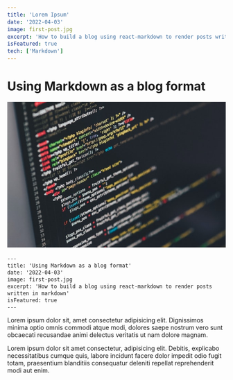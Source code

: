 ```yaml
---
title: 'Lorem Ipsum'
date: '2022-04-03'
image: first-post.jpg
excerpt: 'How to build a blog using react-markdown to render posts written in markdown'
isFeatured: true
tech: ['Markdown']
---
```


# Using Markdown as a blog format

![Image ...](/images/posts/first-post/first-post.jpg)

```text
---
title: 'Using Markdown as a blog format'
date: '2022-04-03'
image: first-post.jpg
excerpt: 'How to build a blog using react-markdown to render posts written in markdown'
isFeatured: true
---

```

Lorem ipsum dolor sit, amet consectetur adipisicing elit. Dignissimos minima optio omnis commodi atque modi, dolores saepe nostrum vero sunt obcaecati recusandae animi delectus veritatis ut nam dolore magnam.

Lorem ipsum dolor sit amet consectetur, adipisicing elit. Debitis, explicabo necessitatibus cumque quis, labore incidunt facere dolor impedit odio fugit totam, praesentium blanditiis consequatur deleniti repellat reprehenderit modi aut enim.
